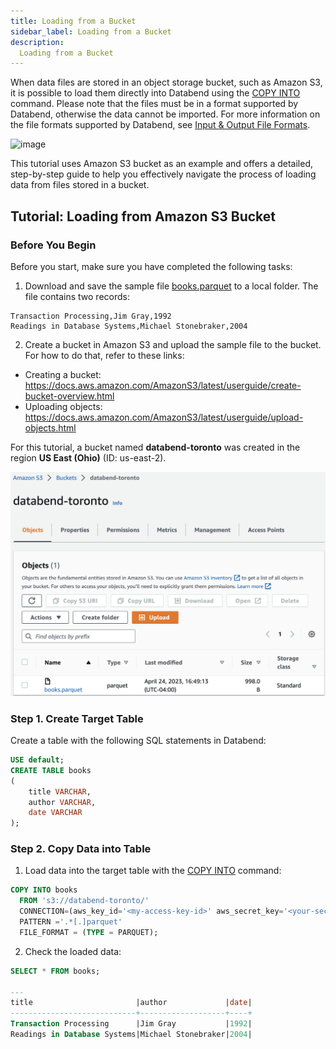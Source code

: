 ```yaml
---
title: Loading from a Bucket
sidebar_label: Loading from a Bucket
description:
  Loading from a Bucket
---
```


When data files are stored in an object storage bucket, such as Amazon S3, it is possible to load them directly into Databend using the [COPY INTO](../../14-sql-commands/10-dml/dml-copy-into-table.md) command. Please note that the files must be in a format supported by Databend, otherwise the data cannot be imported. For more information on the file formats supported by Databend, see [Input & Output File Formats](../../13-sql-reference/50-file-format-options.md).

![image](/img/load/load-data-from-s3.jpeg)

This tutorial uses Amazon S3 bucket as an example and offers a detailed, step-by-step guide to help you effectively navigate the process of loading data from files stored in a bucket.

## Tutorial: Loading from Amazon S3 Bucket

### Before You Begin

Before you start, make sure you have completed the following tasks:

1. Download and save the sample file [books.parquet](https://datafuse-1253727613.cos.ap-hongkong.myqcloud.com/data/books.parquet) to a local folder. The file contains two records:

```text
Transaction Processing,Jim Gray,1992
Readings in Database Systems,Michael Stonebraker,2004
```

2. Create a bucket in Amazon S3 and upload the sample file to the bucket. For how to do that, refer to these links:
  - Creating a bucket: https://docs.aws.amazon.com/AmazonS3/latest/userguide/create-bucket-overview.html
  - Uploading objects: https://docs.aws.amazon.com/AmazonS3/latest/userguide/upload-objects.html

  For this tutorial, a bucket named **databend-toronto** was created in the region **US East (Ohio)** (ID: us-east-2).

  ![Alt text](../../../public/img/load/toronto-bucket.png)

### Step 1. Create Target Table

Create a table with the following SQL statements in Databend:

```sql
USE default;
CREATE TABLE books
(
    title VARCHAR,
    author VARCHAR,
    date VARCHAR
);
```

### Step 2. Copy Data into Table

1. Load data into the target table with the [COPY INTO](../../14-sql-commands/10-dml/dml-copy-into-table.md) command:

```sql
COPY INTO books
  FROM 's3://databend-toronto/'
  CONNECTION=(aws_key_id='<my-access-key-id>' aws_secret_key='<your-secret-access-key>' REGION = 'us-east-2')
  PATTERN ='.*[.]parquet'
  FILE_FORMAT = (TYPE = PARQUET);
```

2. Check the loaded data:

```sql
SELECT * FROM books;

---
title                       |author             |date|
----------------------------+-------------------+----+
Transaction Processing      |Jim Gray           |1992|
Readings in Database Systems|Michael Stonebraker|2004|
```